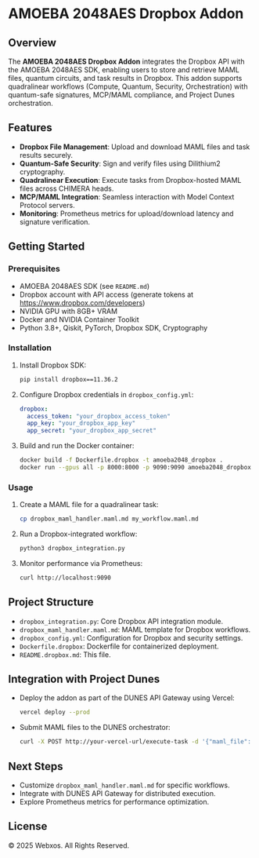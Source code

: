 # AMOEBA 2048AES Dropbox Addon

## Overview
The **AMOEBA 2048AES Dropbox Addon** integrates the Dropbox API with the AMOEBA 2048AES SDK, enabling users to store and retrieve MAML files, quantum circuits, and task results in Dropbox. This addon supports quadralinear workflows (Compute, Quantum, Security, Orchestration) with quantum-safe signatures, MCP/MAML compliance, and Project Dunes orchestration.

## Features
- **Dropbox File Management**: Upload and download MAML files and task results securely.
- **Quantum-Safe Security**: Sign and verify files using Dilithium2 cryptography.
- **Quadralinear Execution**: Execute tasks from Dropbox-hosted MAML files across CHIMERA heads.
- **MCP/MAML Integration**: Seamless interaction with Model Context Protocol servers.
- **Monitoring**: Prometheus metrics for upload/download latency and signature verification.

## Getting Started

### Prerequisites
- AMOEBA 2048AES SDK (see `README.md`)
- Dropbox account with API access (generate tokens at https://www.dropbox.com/developers)
- NVIDIA GPU with 8GB+ VRAM
- Docker and NVIDIA Container Toolkit
- Python 3.8+, Qiskit, PyTorch, Dropbox SDK, Cryptography

### Installation
1. Install Dropbox SDK:
   ```bash
   pip install dropbox==11.36.2
   ```
2. Configure Dropbox credentials in `dropbox_config.yml`:
   ```yaml
   dropbox:
     access_token: "your_dropbox_access_token"
     app_key: "your_dropbox_app_key"
     app_secret: "your_dropbox_app_secret"
   ```
3. Build and run the Docker container:
   ```bash
   docker build -f Dockerfile.dropbox -t amoeba2048_dropbox .
   docker run --gpus all -p 8000:8000 -p 9090:9090 amoeba2048_dropbox
   ```

### Usage
1. Create a MAML file for a quadralinear task:
   ```bash
   cp dropbox_maml_handler.maml.md my_workflow.maml.md
   ```
2. Run a Dropbox-integrated workflow:
   ```bash
   python3 dropbox_integration.py
   ```
3. Monitor performance via Prometheus:
   ```bash
   curl http://localhost:9090
   ```

## Project Structure
- `dropbox_integration.py`: Core Dropbox API integration module.
- `dropbox_maml_handler.maml.md`: MAML template for Dropbox workflows.
- `dropbox_config.yml`: Configuration for Dropbox and security settings.
- `Dockerfile.dropbox`: Dockerfile for containerized deployment.
- `README.dropbox.md`: This file.

## Integration with Project Dunes
- Deploy the addon as part of the DUNES API Gateway using Vercel:
  ```bash
  vercel deploy --prod
  ```
- Submit MAML files to the DUNES orchestrator:
  ```bash
  curl -X POST http://your-vercel-url/execute-task -d '{"maml_file": "workflow.maml.md", "task_id": "sample_task"}'
  ```

## Next Steps
- Customize `dropbox_maml_handler.maml.md` for specific workflows.
- Integrate with DUNES API Gateway for distributed execution.
- Explore Prometheus metrics for performance optimization.

## License
© 2025 Webxos. All Rights Reserved.

[](https://github.com/dropbox/dropbox-sdk-python)